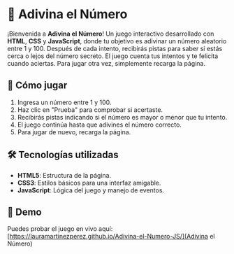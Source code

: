 # 🎯 Adivina el Número

¡Bienvenida a **Adivina el Número**! Un juego interactivo desarrollado con **HTML**, **CSS** y **JavaScript**, donde tu objetivo es adivinar un número aleatorio entre 1 y 100. Después de cada intento, recibirás pistas para saber si estás cerca o lejos del número secreto. El juego cuenta tus intentos y te felicita cuando aciertas. Para jugar otra vez, simplemente recarga la página.

## 🧩 Cómo jugar

1. Ingresa un número entre 1 y 100.
2. Haz clic en "Prueba" para comprobar si acertaste.
3. Recibirás pistas indicando si el número es mayor o menor que tu intento.
4. El juego continúa hasta que adivines el número correcto.
5. Para jugar de nuevo, recarga la página.

## 🛠️ Tecnologías utilizadas

- **HTML5**: Estructura de la página.
- **CSS3**: Estilos básicos para una interfaz amigable.
- **JavaScript**: Lógica del juego y manejo de eventos.

## 🚀 Demo

Puedes probar el juego en vivo aquí: [https://lauramartinezperez.github.io/Adivina-el-Numero-JS/](Adivina el Número)
